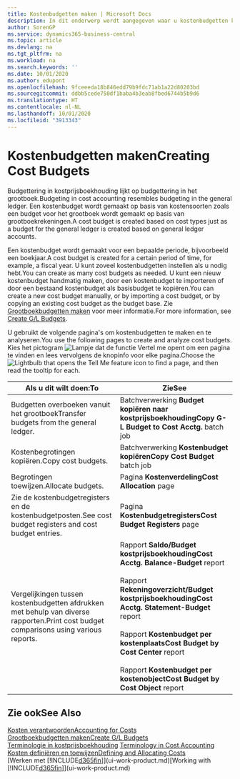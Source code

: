 ```yaml
---
title: Kostenbudgetten maken | Microsoft Docs
description: In dit onderwerp wordt aangegeven waar u kostenbudgetten kunt maken en analyseren.
author: SorenGP
ms.service: dynamics365-business-central
ms.topic: article
ms.devlang: na
ms.tgt_pltfrm: na
ms.workload: na
ms.search.keywords: ''
ms.date: 10/01/2020
ms.author: edupont
ms.openlocfilehash: 9fceeeda18b846edd79b9fdc71ab1a22d80203bd
ms.sourcegitcommit: ddbb5cede750df1baba4b3eab8fbed6744b5b9d6
ms.translationtype: HT
ms.contentlocale: nl-NL
ms.lasthandoff: 10/01/2020
ms.locfileid: "3913343"
---
```

# <a name="creating-cost-budgets"></a><span data-ttu-id="6e4b1-103">Kostenbudgetten maken</span><span class="sxs-lookup"><span data-stu-id="6e4b1-103">Creating Cost Budgets</span></span>
<span data-ttu-id="6e4b1-104">Budgettering in kostprijsboekhouding lijkt op budgettering in het grootboek.</span><span class="sxs-lookup"><span data-stu-id="6e4b1-104">Budgeting in cost accounting resembles budgeting in the general ledger.</span></span> <span data-ttu-id="6e4b1-105">Een kostenbudget wordt gemaakt op basis van kostensoorten zoals een budget voor het grootboek wordt gemaakt op basis van grootboekrekeningen.</span><span class="sxs-lookup"><span data-stu-id="6e4b1-105">A cost budget is created based on cost types just as a budget for the general ledger is created based on general ledger accounts.</span></span>  

<span data-ttu-id="6e4b1-106">Een kostenbudget wordt gemaakt voor een bepaalde periode, bijvoorbeeld een boekjaar.</span><span class="sxs-lookup"><span data-stu-id="6e4b1-106">A cost budget is created for a certain period of time, for example, a fiscal year.</span></span> <span data-ttu-id="6e4b1-107">U kunt zoveel kostenbudgetten instellen als u nodig hebt.</span><span class="sxs-lookup"><span data-stu-id="6e4b1-107">You can create as many cost budgets as needed.</span></span> <span data-ttu-id="6e4b1-108">U kunt een nieuw kostenbudget handmatig maken, door een kostenbudget te importeren of door een bestaand kostenbudget als basisbudget te kopiëren.</span><span class="sxs-lookup"><span data-stu-id="6e4b1-108">You can create a new cost budget manually, or by importing a cost budget, or by copying an existing cost budget as the budget base.</span></span> <span data-ttu-id="6e4b1-109">Zie [Grootboekbudgetten maken](finance-how-create-budgets.md) voor meer informatie.</span><span class="sxs-lookup"><span data-stu-id="6e4b1-109">For more information, see [Create G/L Budgets](finance-how-create-budgets.md).</span></span>

<span data-ttu-id="6e4b1-110">U gebruikt de volgende pagina's om kostenbudgetten te maken en te analyseren.</span><span class="sxs-lookup"><span data-stu-id="6e4b1-110">You use the following pages to create and analyze cost budgets.</span></span> <span data-ttu-id="6e4b1-111">Kies het pictogram ![Lampje dat de functie Vertel me opent](media/ui-search/search_small.png "Vertel me wat u wilt doen") om een pagina te vinden en lees vervolgens de knopinfo voor elke pagina.</span><span class="sxs-lookup"><span data-stu-id="6e4b1-111">Choose the ![Lightbulb that opens the Tell Me feature](media/ui-search/search_small.png "Tell me what you want to do") icon to find a page, and then read the tooltip for each.</span></span>

|<span data-ttu-id="6e4b1-112">Als u dit wilt doen:</span><span class="sxs-lookup"><span data-stu-id="6e4b1-112">To</span></span>|<span data-ttu-id="6e4b1-113">Zie</span><span class="sxs-lookup"><span data-stu-id="6e4b1-113">See</span></span>|  
|--------|---------|  
|<span data-ttu-id="6e4b1-114">Budgetten overboeken vanuit het grootboek</span><span class="sxs-lookup"><span data-stu-id="6e4b1-114">Transfer budgets from the general ledger.</span></span>|<span data-ttu-id="6e4b1-115">Batchverwerking **Budget kopiëren naar kostprijsboekhouding**</span><span class="sxs-lookup"><span data-stu-id="6e4b1-115">**Copy G-L Budget to Cost Acctg.** batch job</span></span>|  
|<span data-ttu-id="6e4b1-116">Kostenbegrotingen kopiëren.</span><span class="sxs-lookup"><span data-stu-id="6e4b1-116">Copy cost budgets.</span></span>|<span data-ttu-id="6e4b1-117">Batchverwerking **Kostenbudget kopiëren**</span><span class="sxs-lookup"><span data-stu-id="6e4b1-117">**Copy Cost Budget** batch job</span></span>|  
|<span data-ttu-id="6e4b1-118">Begrotingen toewijzen.</span><span class="sxs-lookup"><span data-stu-id="6e4b1-118">Allocate budgets.</span></span>|<span data-ttu-id="6e4b1-119">Pagina **Kostenverdeling**</span><span class="sxs-lookup"><span data-stu-id="6e4b1-119">**Cost Allocation** page</span></span>|  
|<span data-ttu-id="6e4b1-120">Zie de kostenbudgetregisters en de kostenbudgetposten.</span><span class="sxs-lookup"><span data-stu-id="6e4b1-120">See cost budget registers and cost budget entries.</span></span>|<span data-ttu-id="6e4b1-121">Pagina **Kostenbudgetregisters**</span><span class="sxs-lookup"><span data-stu-id="6e4b1-121">**Cost Budget Registers** page</span></span>|  
|<span data-ttu-id="6e4b1-122">Vergelijkingen tussen kostenbudgetten afdrukken met behulp van diverse rapporten.</span><span class="sxs-lookup"><span data-stu-id="6e4b1-122">Print cost budget comparisons using various reports.</span></span>|<span data-ttu-id="6e4b1-123">Rapport **Saldo/Budget kostprijsboekhouding**</span><span class="sxs-lookup"><span data-stu-id="6e4b1-123">**Cost Acctg. Balance-Budget** report</span></span><br /><br /> <span data-ttu-id="6e4b1-124">Rapport **Rekeningoverzicht/Budget kostprijsboekhouding**</span><span class="sxs-lookup"><span data-stu-id="6e4b1-124">**Cost Acctg. Statement-Budget** report</span></span><br /><br /> <span data-ttu-id="6e4b1-125">Rapport **Kostenbudget per kostenplaats**</span><span class="sxs-lookup"><span data-stu-id="6e4b1-125">**Cost Budget by Cost Center** report</span></span><br /><br /> <span data-ttu-id="6e4b1-126">Rapport **Kostenbudget per kostenobject**</span><span class="sxs-lookup"><span data-stu-id="6e4b1-126">**Cost Budget by Cost Object** report</span></span>|  

## <a name="see-also"></a><span data-ttu-id="6e4b1-127">Zie ook</span><span class="sxs-lookup"><span data-stu-id="6e4b1-127">See Also</span></span>  
[<span data-ttu-id="6e4b1-128">Kosten verantwoorden</span><span class="sxs-lookup"><span data-stu-id="6e4b1-128">Accounting for Costs</span></span>](finance-manage-cost-accounting.md)  
[<span data-ttu-id="6e4b1-129">Grootboekbudgetten maken</span><span class="sxs-lookup"><span data-stu-id="6e4b1-129">Create G/L Budgets</span></span>](finance-how-create-budgets.md)  
<span data-ttu-id="6e4b1-130">[Terminologie in kostprijsboekhouding](finance-terminology-in-cost-accounting.md) </span><span class="sxs-lookup"><span data-stu-id="6e4b1-130">[Terminology in Cost Accounting](finance-terminology-in-cost-accounting.md) </span></span>  
[<span data-ttu-id="6e4b1-131">Kosten definiëren en toewijzen</span><span class="sxs-lookup"><span data-stu-id="6e4b1-131">Defining and Allocating Costs</span></span>](finance-define-and-allocate-costs.md)  
<span data-ttu-id="6e4b1-132">[Werken met [!INCLUDE[d365fin](includes/d365fin_md.md)]](ui-work-product.md)</span><span class="sxs-lookup"><span data-stu-id="6e4b1-132">[Working with [!INCLUDE[d365fin](includes/d365fin_md.md)]](ui-work-product.md)</span></span>
